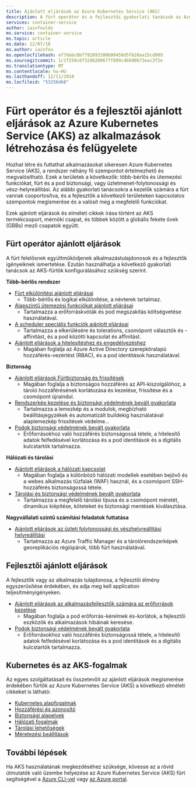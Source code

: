 ```yaml
---
title: Ajánlott eljárások az Azure Kubernetes Service (AKS)
description: A fürt operátor és a fejlesztői gyakorlati tanácsok az Azure Kubernetes Service (AKS) alkalmazások elkészítésében és kezelésében gyűjteménye
services: container-service
author: iainfoulds
ms.service: container-service
ms.topic: article
ms.date: 12/07/18
ms.author: iainfou
ms.openlocfilehash: ef7dabc8bf792893380b80458d5fb20aa15cd909
ms.sourcegitcommit: 1c1f258c6f32d6280677f899c4bb90b73eac3f2e
ms.translationtype: MT
ms.contentlocale: hu-HU
ms.lasthandoff: 12/11/2018
ms.locfileid: "53256468"
---
```

# <a name="cluster-operator-and-developer-best-practices-to-build-and-manage-applications-on-azure-kubernetes-service-aks"></a>Fürt operátor és a fejlesztői ajánlott eljárások az Azure Kubernetes Service (AKS) az alkalmazások létrehozása és felügyelete

Hozhat létre és futtathat alkalmazásokat sikeresen Azure Kubernetes Service (AKS), a rendszer néhány fő szempontot értelmezhető és megvalósítható. Ezek a területek a következők: több-bérlős és ütemezési funkciókat, fürt és a pod biztonsági, vagy üzletmenet-folytonossági és vész-helyreállítási. Az alábbi gyakorlati tanácsokra a kezelők számára a fürt vannak csoportosítva, és a fejlesztők a következő területeken kapcsolatos szempontok megismerése és a valósít meg a megfelelő funkciókat.

Ezek ajánlott eljárások és elméleti cikkek írása történt az AKS termékcsoport, mérnöki csapat, és többek között a globális fekete övek (GBBs) mező csapatok együtt.

## <a name="cluster-operator-best-practices"></a>Fürt operátor ajánlott eljárások

A fürt felelősnek együttműködjenek alkalmazástulajdonosok és a fejlesztők igényeiknek ismertetése. Ezután használhatja a következő gyakorlati tanácsok az AKS-fürtök konfigurálásához szükség szerint.

**Több-bérlős rendszer**

* [Fürt elkülönítési ajánlott eljárásai](operator-best-practices-cluster-isolation.md)
    * Több-bérlős és logikai elkülönítése, a névterek tartalmaz.
* [Alapszintű ütemezési funkciókat ajánlott eljárásai](operator-best-practices-scheduler.md)
    * Tartalmazza a erőforráskvóták és pod megszakítás költségvetése használatával.
* [A scheduler speciális funkciók ajánlott eljárásai](operator-best-practices-advanced-scheduler.md)
    * Tartalmazza a elkerülésére és tolerations, csomópont választók és -affinitást, és a pod közötti kapcsolat és affinitást.
* [Ajánlott eljárások a hitelesítéshez és engedélyezéshez](operator-best-practices-identity.md)
    * Magában foglalja az Azure Active Directory szerepköralapú hozzáférés-vezérlést (RBAC), és a pod identitások használatával.

**Biztonság**

* [Ajánlott eljárások Fürtbiztonság és frissítések](operator-best-practices-cluster-security.md)
    * Magában foglalja a biztonságos hozzáférés az API-kiszolgálóhoz, a tároló hozzáférésének korlátozása és kezelése, frissítése és a csomópont újraindul.
* [Rendszerkép kezelése és biztonsági védelmének bevált gyakorlata](operator-best-practices-container-image-management.md)
    * Tartalmazza a lemezkép és a modulok, megbízható beállításjegyzékek és automatizált buildekig használatával alaplemezkép frissítések védelme...
* [Podok biztonsági védelmének bevált gyakorlata](developer-best-practices-pod-security.md)
    * Erőforrásokhoz való hozzáférés biztonságossá tétele, a hitelesítő adatok felfedésével korlátozása és a pod identitások és a digitális kulcstartók tartalmazza.

**Hálózati és tárolási**

* [Ajánlott eljárások a hálózati kapcsolat](operator-best-practices-network.md)
    * Magában foglalja a különböző hálózati modellek esetében bejövő és a webes alkalmazás tűzfalak (WAF) használ, és a csomópont SSH-hozzáférés biztonságossá tétele.
* [Tárolási és biztonsági védelmének bevált gyakorlata](operator-best-practices-storage.md)
    * Tartalmazza a megfelelő tárolási típusa és a csomópont méretét, dinamikus kiépítése, köteteket és biztonsági mentések kiválasztása.

**Nagyvállalati szintű számítási feladatok futtatása**

* [Ajánlott eljárások az üzleti folytonossági és vészhelyreállítási helyreállítási](operator-best-practices-multi-region.md)
    * Tartalmazza az Azure Traffic Manager és a tárolórendszerképek georeplikációs régiópárok, több fürt használatával.

## <a name="developer-best-practices"></a>Fejlesztői ajánlott eljárások

A fejlesztők vagy az alkalmazás tulajdonosa, a fejlesztői élmény egyszerűsítése érdekében, és adja meg kell application teljesítményigényeken.

* [Ajánlott eljárások az alkalmazásfejlesztők számára az erőforrások kezelése](developer-best-practices-resource-management.md)
    * Magában foglalja a pod erőforrás-kérelmek és-korlátok, a fejlesztői eszközök és alkalmazások hibáinak keresése.
* [Podok biztonsági védelmének bevált gyakorlata](developer-best-practices-pod-security.md)
    * Erőforrásokhoz való hozzáférés biztonságossá tétele, a hitelesítő adatok felfedésével korlátozása és a pod identitások és a digitális kulcstartók tartalmazza.

## <a name="kubernetes--aks-concepts"></a>Kubernetes és az AKS-fogalmak

Az egyes szolgáltatásait és összetevőit az ajánlott eljárások megismerése érdekében fürtök az Azure Kubernetes Service (AKS) a következő elméleti cikkeket is látható:

* [Kubernetes alapfogalmak](concepts-clusters-workloads.md)
* [Hozzáférési és azonosító](concepts-identity.md)
* [Biztonsági alapelvek](concepts-security.md)
* [Hálózati fogalmak](concepts-network.md)
* [Tárolási lehetőségek](concepts-storage.md)
* [Méretezési beállítások](concepts-scale.md)

## <a name="next-steps"></a>További lépések

Ha AKS használatának megkezdéséhez szüksége, kövesse az a rövid útmutatók való üzembe helyezése az Azure Kubernetes Service (AKS) fürt segítségével a [Azure CLI-vel](kubernetes-walkthrough.md) vagy [az Azure portal](kubernetes-walkthrough-portal.md).

